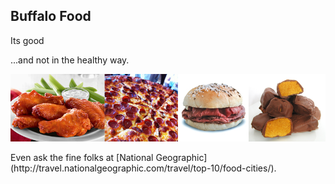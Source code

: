 ## Buffalo Food

Its good <!-- .element: class="fragment" -->

...and not in the healthy way. <!-- .element: class="fragment" -->

<img class="fragment" src="/images/food.png" alt="">

<p class="fragment">Even ask the fine folks at [National Geographic](http://travel.nationalgeographic.com/travel/top-10/food-cities/).</p>